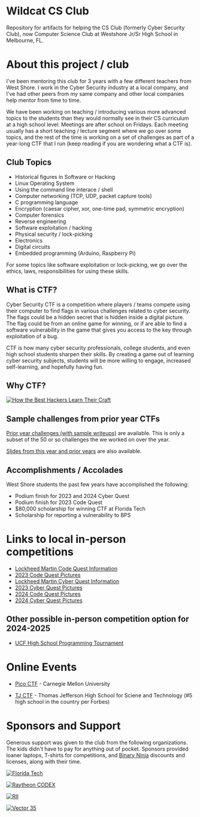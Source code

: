 # Wildcat CS Club

Repository for artifacts for helping the CS Club (formerly Cyber Security Club),
now Computer Science Club at Westshore Jr/Sr High School in Melbourne, FL.

# About this project / club #

I've been mentoring this club for 3 years with a few different teachers from
West Shore.  I work in the Cyber Security industry at a local company, and I've
had other peers from my same company and other local companies help mentor
from time to time.

We have been working on teaching / introducing various more advanced topics to
the students than they would normally see in their CS curriculum at a high
school level.  Meetings are after school on Fridays.  Each meeting usually has
a short teaching / lecture segment where we go over some topics, and the rest
of the time is working on a set of challenges as part of a year-long CTF that
I run (keep reading if you are wondering what a CTF is).

## Club Topics

* Historical figures in Software or Hacking
* Linux Operating System
* Using the command line interace / shell
* Computer networking (TCP, UDP, packet capture tools)
* C programming language
* Encryption (caesar cipher, xor, one-time pad, symmetric encryption)
* Computer forensics
* Reverse engineering
* Software exploitation / hacking
* Physical security / lock-picking
* Electronics
* Digital circuits
* Embedded programming (Arduino, Raspberry Pi)

For some topics like software exploitation or lock-picking, we go over the
ethics, laws, responsibilities for using these skills.

## What is CTF?

Cyber Security CTF is a competition where players / teams compete using their computer to find flags
in various challenges related to cyber security.  The flags could be a hidden secret that is hidden
inside a digital picture.  The flag could be from an online game for winning, or if are able
to find a software vulnerability in the game that gives you access to the key through exploitation
of a bug.

CTF is how many cyber security professionals, college students, and even high school students sharpen
their skills.  By creating a game out of learning cyber security subjects, students will be more
willing to engage, increased self-learning, and hopefully having fun.

## Why CTF?

[![How the Best Hackers Learn Their Craft](sponsors/How_Hackers_Learn_YT_Thumb.png)](https://www.youtube.com/watch?v=6vj96QetfTg)

## Sample challenges from prior year CTFs
[Prior year challenges (with sample writeups)](past_challenges) are available. This is only a subset
of the 50 or so challenges the we worked on over the year.

[Slides from this year and prior years](slides/readme.md) are also available.

## Accomplishments / Accolades

West Shore students the past few years have accomplished the following:

* Podium finish for 2023 and 2024 Cyber Quest
* Podium finish for 2023 Code Quest
* $80,000 scholarship for winning CTF at Florida Tech
* Scholarship for reporting a vulnerability to BPS

# Links to local in-person competitions

* [Lockheed Martin Code Quest Information](https://www.lockheedmartin.com/en-us/who-we-are/communities/codequest.html)
* [2023 Code Quest Pictures](https://lockheedmartin.smugmug.com/Code-Quest/Code-Quest-2023/FL-Orlando/)
* [Lockheed Martin Cyber Quest Information](https://www.lockheedmartin.com/en-us/who-we-are/communities/cyber-quest.html)
* [2023 Cyber Quest Pictures](https://lockheedmartin.smugmug.com/CYBERQUEST/CYBERQUEST-2023/Orlando-FL/)
* [2024 Code Quest Pictures](https://lockheedmartin.smugmug.com/Code-Quest/2024-Code-Quest/FL-Orlando)
* [2024 Cyber Quest Pictures](https://lockheedmartin.smugmug.com/CYBERQUEST/Cyber-Quest-2024/FL-Orlando)

## Other possible in-person competition option for 2024-2025

* [UCF High School Programming Tournament](https://hspt.ucfprogrammingteam.org/index.php/hspt/this-year-s-tournament)

# Online Events

* [Pico CTF](https://picoctf.org/) - Carnegie Mellon University

* [TJ CTF](https://tjctf.org) - Thomas Jefferson High School for Sciene and Technology (#5 high school in the country per Forbes)

# Sponsors and Support

Generous support was given to the club from the following organizations.  The kids didn't have to pay for anything out
of pocket.  Sponsors provided loaner laptops, T-shirts for competitions, and [Binary Ninja](https://binary.ninja) 
discounts and licenses, along with their time.

[![Florida Tech](sponsors/fit.png)](https://www.fit.edu/)

[![Raytheon CODEX](sponsors/raytheon_codex.png)](https://www.rtx.com/raytheon/what-we-do/cyber/who-we-are/codex)

[![RII](sponsors/rii.png)](https://www.researchinnovations.com/)

[![Vector 35](sponsors/vector35.png)](https://vector35.com/)
